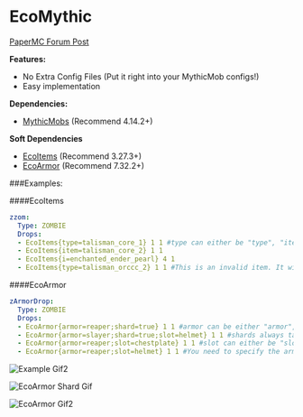 # EcoMythic

[PaperMC Forum Post](https://forums.papermc.io/threads/ecomythic-bring-ecoitems-to-mythicmobs.149/)

**Features:**
- No Extra Config Files (Put it right into your MythicMob configs!)
- Easy implementation

**Dependencies:**
- [MythicMobs](https://mythiccraft.io/index.php?ewr-porta/) (Recommend 4.14.2+)

**Soft Dependencies**
- [EcoItems](https://github.com/Auxilor/EcoItems) (Recommend 3.27.3+)
- [EcoArmor](https://github.com/Auxilor/EcoArmor) (Recommend 7.32.2+)

###Examples:

####EcoItems
```yaml
zzom:
  Type: ZOMBIE
  Drops:
  - EcoItems{type=talisman_core_1} 1 1 #type can either be "type", "item", "t", or "i"
  - EcoItems{item=talisman_core_2} 1 1
  - EcoItems{i=enchanted_ender_pearl} 4 1 
  - EcoItems{type=talisman_orccc_2} 1 1 #This is an invalid item. It will warn you if you put an item that isn't a valid EcoItem.
```

####EcoArmor

```yaml
zArmorDrop:
  Type: ZOMBIE
  Drops:
  - EcoArmor{armor=reaper;shard=true} 1 1 #armor can be either "armor", "a", "t", "type"
  - EcoArmor{armor=slayer;shard=true;slot=helmet} 1 1 #shards always take priority over armor pieces. This drop will drop the shard.
  - EcoArmor{armor=reaper;slot=chestplate} 1 1 #slot can either be "slot" or "s"
  - EcoArmor{armor=reaper;slot=helmet} 1 1 #You need to specify the armor set, then either add that it's a shard or an armor piece/slot
```

![Example Gif2](https://i.imgur.com/2csR4IF.gif)

![EcoArmor Shard Gif](https://i.imgur.com/uNMzSzB.gif)

![EcoArmor Gif2](https://i.imgur.com/PIMqA67.gif)